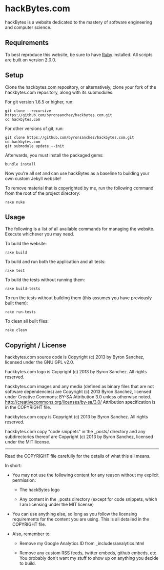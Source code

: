 # hackBytes.com

hackBytes is a website dedicated to the mastery of software engineering and 
computer science.

## Requirements

To best reproduce this website, be sure to have 
[Ruby](https://www.ruby-lang.org/en/downloads/) installed. All scripts are 
built on version 2.0.0.

## Setup

Clone the hackbytes.com repository, or alternatively, clone your fork
of the hackbytes.com repository, along with its submodules.

For git version 1.6.5 or higher, run:

    git clone --recursive https://github.com/byronsanchez/hackbytes.com.git
    cd hackbytes.com

For other versions of git, run:

    git clone https://github.com/byronsanchez/hackbytes.com.git
    cd hackbytes.com
    git submodule update --init

Afterwards, you must install the packaged gems:

    bundle install

Now you're all set and can use hackBytes as a baseline to building
your own custom Jekyll website!

To remove material that is copyrighted by me, run the following
command from the root of the project directory:

    rake nuke

## Usage

The following is a list of all available commands for managing the website.  
Execute whichever you may need.

To build the website:

    rake build

To build and run both the application and all tests:

    rake test

To build the tests without running them:

    rake build-tests

To run the tests without building them (this assumes you have previously built
them):

    rake run-tests

To clean all built files:

    rake clean

## Copyright / License

hackbytes.com source code is Copyright (c) 2013 by Byron Sanchez, licensed
under the GNU GPL v2.0.

hackbytes.com logo is Copyright (c) 2013 by Byron Sanchez. All rights
reserved.

hackbytes.com images and any media (defined as binary files that are not
software dependencies) are Copyright (c) 2013 Byron Sanchez, licensed
under Creative Commons: BY-SA Attribution 3.0 unless otherwise noted.
http://creativecommons.org/licenses/by-sa/3.0/
Attribution specification is in the COPYRIGHT file.

hackbytes.com copy is Copyright (c) 2013 by Byron Sanchez. All rights
reserved.

hackbytes.com copy "code snippets" in the _posts/ directory and any
subdirectories thereof are Copyright (c) 2013 by Byron Sanchez, licensed
under the MIT license.

---

Read the COPYRIGHT file carefully for the details of what this all
means.

In short:

- You may not use the following content for any reason without my
  explicit permission:

  * The hackBytes logo

  * Any content in the _posts directory (except for code snippets,
    which I am licensing under the MIT license)
  
- You can use anything else, so long as you follow the licensing
  requirements for the content you are using. This is all detailed
  in the COPYRIGHT file.

- Also, remember to:

  * Remove my Google Analytics ID from _includes/analytics.html

  * Remove any custom RSS feeds, twitter embeds, github embeds, etc.
    You probably don't want my stuff to show up on anything you
    decide to build.
